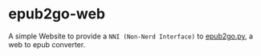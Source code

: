 # epub2go-web
A simple Website to provide a `NNI (Non-Nerd Interface)` to [epub2go.py](https://github.com/eneller/epub2go.py), a web to epub converter.